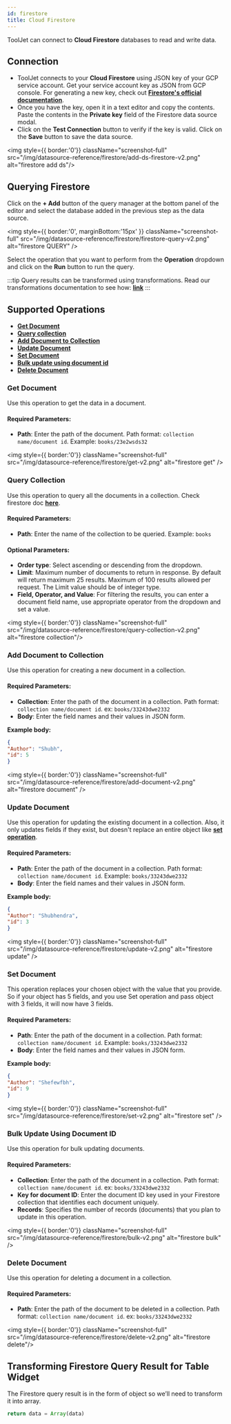 ```yaml
---
id: firestore
title: Cloud Firestore
---
```


ToolJet can connect to **Cloud Firestore** databases to read and write data.

## Connection 

- ToolJet connects to your **Cloud Firestore** using JSON key of your GCP service account. Get your service account key as JSON from GCP console. For generating a new key, check out **[Firestore's official documentation](https://cloud.google.com/iam/docs/creating-managing-service-account-keys#iam-service-account-keys-create-console)**.
- Once you have the key, open it in a text editor and copy the contents. Paste the contents in the **Private key** field of the Firestore data source modal.
- Click on the **Test Connection** button to verify if the key is valid. Click on the **Save** button to save the data source.

<div style={{textAlign: 'center'}}>

<img style={{ border:'0'}} className="screenshot-full" src="/img/datasource-reference/firestore/add-ds-firestore-v2.png"  alt="firestore add ds"/>

</div>

<div style={{paddingTop:'24px'}}>

## Querying Firestore 

Click on the **+ Add** button of the query manager at the bottom panel of the editor and select the database added in the previous step as the data source. 

<div style={{textAlign: 'center'}}>

<img style={{ border:'0', marginBottom:'15px' }} className="screenshot-full" src="/img/datasource-reference/firestore/firestore-query-v2.png" alt="firestore QUERY" />

</div>


Select the operation that you want to perform from the **Operation** dropdown and click on the **Run** button to run the query.

:::tip
Query results can be transformed using transformations. Read our transformations documentation to see how: **[link](/docs/tutorial/transformations)**
:::

</div>

<div style={{paddingTop:'24px'}}>

## Supported Operations
- **[Get Document](#get-document)**
- **[Query collection](#query-collection)**
- **[Add Document to Collection](#add-document-to-collection)** 
- **[Update Document](#update-document)** 
- **[Set Document](#set-document)**
- **[Bulk update using document id](#bulk-update-using-document-id)**
- **[Delete Document](#delete-document)**

</div>

### Get Document

Use this operation to get the data in a document.

#### Required Parameters:

- **Path**: Enter the path of the document. Path format: `collection name/document id`. Example: `books/23e2wsds32`

<div style={{textAlign: 'center'}}>

<img style={{ border:'0'}} className="screenshot-full" src="/img/datasource-reference/firestore/get-v2.png" alt="firestore get" />

</div>

### Query Collection

Use this operation to query all the documents in a collection. Check firestore doc **[here](https://firebase.google.com/docs/reference/js/v8/firebase.database.Query)**.

#### Required Parameters:

- **Path**: Enter the name of the collection to be queried. Example: `books`

#### Optional Parameters:

- **Order type**: Select ascending or descending from the dropdown.
- **Limit**: Maximum number of documents to return in response. By default will return maximum 25 results. Maximum of 100 results allowed per request. The Limit value should be of integer type.
- **Field, Operator, and Value**: For filtering the results, you can enter a document field name, use appropriate operator from the dropdown and set a value.

<div style={{textAlign: 'center'}}>

<img style={{ border:'0'}} className="screenshot-full" src="/img/datasource-reference/firestore/query-collection-v2.png" alt="firestore collection"/>

</div>

### Add Document to Collection

Use this operation for creating a new document in a collection.

#### Required Parameters:

- **Collection**: Enter the path of the document in a collection. Path format: `collection name/document id`. ex: `books/33243dwe2332`
- **Body**: Enter the field names and their values in JSON form. 

**Example body:**
```json
{
"Author": "Shubh",
"id": 5
}
```

<div style={{textAlign: 'center'}}>

<img style={{ border:'0'}} className="screenshot-full" src="/img/datasource-reference/firestore/add-document-v2.png" alt="firestore document" />

</div>

### Update Document

Use this operation for updating the existing document in a collection. Also, it only updates fields if they exist, but doesn't replace an entire object like **[set operation](#set-document)**.

#### Required Parameters:

- **Path**: Enter the path of the document in a collection. Path format: `collection name/document id`. Example: `books/33243dwe2332`
- **Body**: Enter the field names and their values in JSON form. 

**Example body:**
```json
{
"Author": "Shubhendra",
"id": 3
}
```

<div style={{textAlign: 'center'}}>

<img style={{ border:'0'}} className="screenshot-full" src="/img/datasource-reference/firestore/update-v2.png" alt="firestore update" />

</div>

### Set Document

This operation replaces your chosen object with the value that you provide. So if your object has 5 fields, and you use Set operation and pass object with 3 fields, it will now have 3 fields.

#### Required Parameters:

- **Path**: Enter the path of the document in a collection. Path format: `collection name/document id`. Example: `books/33243dwe2332`
- **Body**: Enter the field names and their values in JSON form. 

**Example body:**
```json
{
"Author": "Shefewfbh",
"id": 9
}
```

<div style={{textAlign: 'center'}}>

<img style={{ border:'0'}} className="screenshot-full" src="/img/datasource-reference/firestore/set-v2.png" alt="firestore set" />

</div>

### Bulk Update Using Document ID

Use this operation for bulk updating documents.

#### Required Parameters:

- **Collection**: Enter the path of the document in a collection. Path format: `collection name/document id`. ex: `books/33243dwe2332`
- **Key for document ID**: Enter the document ID key used in your Firestore collection that identifies each document uniquely.
- **Records**: Specifies the number of records (documents) that you plan to update in this operation.


<div style={{textAlign: 'center'}}>

<img style={{ border:'0'}} className="screenshot-full" src="/img/datasource-reference/firestore/bulk-v2.png" alt="firestore bulk" />

</div>

### Delete Document

Use this operation for deleting a document in a collection.

#### Required Parameters:

- **Path**: Enter the path of the document to be deleted in a collection. Path format: `collection name/document id`. ex: `books/33243dwe2332`

<div style={{textAlign: 'center'}}>

<img style={{ border:'0'}} className="screenshot-full" src="/img/datasource-reference/firestore/delete-v2.png" alt="firestore delete"/>

</div>

<div style={{paddingTop:'24px'}}>

## Transforming Firestore Query Result for Table Widget

The Firestore query result is in the form of object so we’ll need to transform it into array.

```js
return data = Array(data)
```

</div>